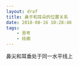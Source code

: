 ```yaml
---
layout: draf
title: 鼻子和耳朵的位置关系
date: 2018-08-16 10:28:48
tags:
    - 思考
    - 绘画
---
```


鼻尖和耳垂处于同一水平线上
